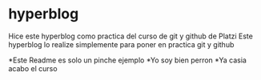 # hyperblog
Hice este hyperblog como practica del curso de git y github de Platzi
Este hyperblog lo realize simplemente para poner en practica git y github 

*Este Readme es solo un pinche ejemplo
*Yo soy bien perron
*Ya casia acabo el curso
